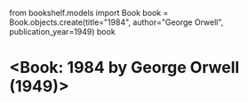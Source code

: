 from bookshelf.models import Book
book = Book.objects.create(title="1984", author="George Orwell", publication_year=1949)
book
# <Book: 1984 by George Orwell (1949)>
